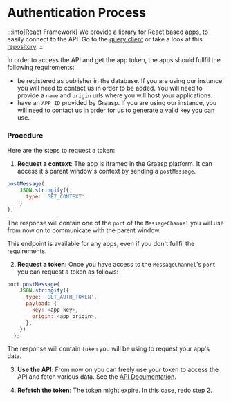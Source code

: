 # Authentication Process

:::info[React Framework]
We provide a library for React based apps, to easily connect to the API. Go to the [query client](./7-apps-query-client.md) or take a look at this [repository](https://github.com/graasp/graasp-apps-query-client).
:::

In order to access the API and get the app token, the apps should fullfil the following requirements:

- be registered as publisher in the database. If you are using our instance, you will need to contact us in order to be added. You will need to provide a `name` and `origin` urls where you will host your applications.
- have an `APP_ID` provided by Graasp. If you are using our instance, you will need to contact us in order for us to generate a valid key you can use.

### Procedure

Here are the steps to request a token:

1. **Request a context**: The app is iframed in the Graasp platform. It can access it's parent window's context by sending a `postMessage`.

```js
postMessage(
    JSON.stringify({
      type: 'GET_CONTEXT',
    }
);
```

The response will contain one of the `port` of the `MessageChannel` you will use from now on to communicate with the parent window.

This endpoint is available for any apps, even if you don't fullfil the requirements.

2. **Request a token:** Once you have access to the `MessageChannel`'s `port` you can request a token as follows:

```js
port.postMessage(
    JSON.stringify({
      type: 'GET_AUTH_TOKEN',
      payload: {
        key: <app key>,
        origin: <app origin>,
      },
    })
  );
```

The response will contain `token` you will be using to request your app's data.

3. **Use the API**: From now on you can freely use your token to access the API and fetch various data. See the [API Documentation](./api-reference).

4. **Refetch the token**: The token might expire. In this case, redo step 2.
